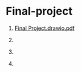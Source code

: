 # Final-project

1. [Final Project.drawio.pdf](https://github.com/user-attachments/files/21688579/Final.Project.drawio.pdf)

2. <a href="Video"></a>
3. <a href="project.asm"></a>
3. <a href="output.txt"></a>
